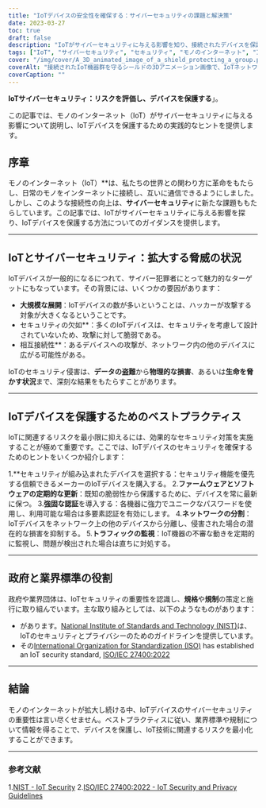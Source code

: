 ```yaml
---
title: "IoTデバイスの安全性を確保する：サイバーセキュリティの課題と解決策"
date: 2023-03-27
toc: true
draft: false
description: "IoTがサイバーセキュリティに与える影響を知り、接続されたデバイスを保護するための効果的な戦略を学ぶことができます。"
tags: ["IoT", "サイバーセキュリティ", "セキュリティ", "モノのインターネット", "IoTデバイス", "ネットワークセキュリティ", "データ保護", "プライバシー", "スマートデバイス", "さいぜんのそち", "IoTのリスク", "認証", "ファームウェアの更新", "モニタリング", "業界標準", "規則", "IoTセキュリティガイドライン", "ネットワークセグメンテーション", "脅威の風景", "脆弱性"]
cover: "/img/cover/A_3D_animated_image_of_a_shield_protecting_a_group.png"
coverAlt: "接続されたIoT機器群を守るシールドの3Dアニメーション画像で、IoTネットワークにおけるサイバーセキュリティの重要性を象徴しています。"
coverCaption: ""
---
```


**IoTサイバーセキュリティ：リスクを評価し、デバイスを保護する**」。

この記事では、モノのインターネット（IoT）がサイバーセキュリティに与える影響について説明し、IoTデバイスを保護するための実践的なヒントを提供します。

## 序章

モノのインターネット（IoT）**は、私たちの世界との関わり方に革命をもたらし、日常のモノをインターネットに接続し、互いに通信できるようにしました。しかし、このような接続性の向上は、**サイバーセキュリティ**に新たな課題ももたらしています。この記事では、IoTがサイバーセキュリティに与える影響を探り、IoTデバイスを保護する方法についてのガイダンスを提供します。

______

## IoTとサイバーセキュリティ：拡大する脅威の状況

IoTデバイスが一般的になるにつれて、サイバー犯罪者にとって魅力的なターゲットにもなっています。その背景には、いくつかの要因があります：

- **大規模な展開**：IoTデバイスの数が多いということは、ハッカーが攻撃する対象が大きくなるということです。
- セキュリティの欠如**：多くのIoTデバイスは、セキュリティを考慮して設計されていないため、攻撃に対して脆弱である。
- 相互接続性**：あるデバイスへの攻撃が、ネットワーク内の他のデバイスに広がる可能性がある。

IoTのセキュリティ侵害は、**データの盗難**から**物理的な損害**、あるいは**生命を脅かす状況**まで、深刻な結果をもたらすことがあります。

______

## IoTデバイスを保護するためのベストプラクティス

IoTに関連するリスクを最小限に抑えるには、効果的なセキュリティ対策を実施することが極めて重要です。ここでは、IoTデバイスのセキュリティを確保するためのヒントをいくつか紹介します：

1.**セキュリティが組み込まれたデバイスを選択する：セキュリティ機能を優先する信頼できるメーカーのIoTデバイスを購入する。
2.**ファームウェアとソフトウェアの定期的な更新**：既知の脆弱性から保護するために、デバイスを常に最新に保つ。
3.**強固な認証**を導入する：各機器に強力でユニークなパスワードを使用し、利用可能な場合は多要素認証を有効にします。
4.**ネットワークの分割**：IoTデバイスをネットワーク上の他のデバイスから分離し、侵害された場合の潜在的な損害を抑制する。
5.**トラフィックの監視**：IoT機器の不審な動きを定期的に監視し、問題が検出された場合は直ちに対処する。

______

## 政府と業界標準の役割

政府や業界団体は、IoTセキュリティの重要性を認識し、**規格**や**規制**の策定と施行に取り組んでいます。主な取り組みとしては、以下のようなものがあります：

- があります。[National Institute of Standards and Technology (NIST)](https://www.nist.gov/)は、IoTのセキュリティとプライバシーのためのガイドラインを提供しています。
- その[International Organization for Standardization (ISO)](https://www.iso.org/) has established an IoT security standard, [ISO/IEC 27400:2022](https://www.iso.org/standard/44373.html)

______

## 結論

モノのインターネットが拡大し続ける中、IoTデバイスのサイバーセキュリティの重要性は言い尽くせません。ベストプラクティスに従い、業界標準や規制について情報を得ることで、デバイスを保護し、IoT技術に関連するリスクを最小化することができます。

______

### 参考文献

1.[NIST - IoT Security](https://www.nist.gov/topics/internet-things-iot)
2.[ISO/IEC 27400:2022 - IoT Security and Privacy Guidelines](https://www.iso.org/standard/44373.html)

